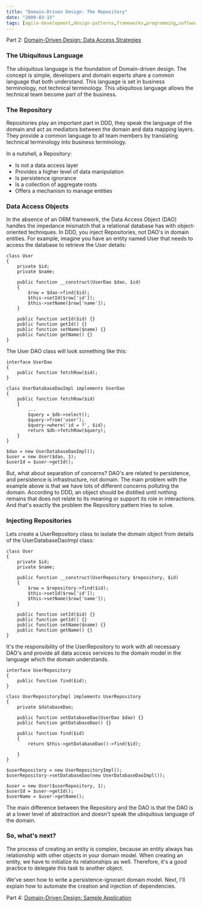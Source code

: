 ```yaml
---
title: "Domain-Driven Design: The Repository"
date: "2009-03-15"
tags: [agile-development,design-patterns,frameworks,programming,software-architecture,webdev]
---
```


Part 2: [Domain-Driven Design: Data Access Strategies](http://blog.fedecarg.com/2009/03/12/domain-driven-design-and-data-access-strategies/)

### The Ubiquitous Language

The ubiquitous language is the foundation of Domain-driven design. The concept is simple, developers and domain experts share a common language that both understand. This language is set in business terminology, not technical terminology. This ubiquitous language allows the technical team become part of the business.

### The Repository

Repositories play an important part in DDD, they speak the language of the domain and act as mediators between the domain and data mapping layers. They provide a common language to all team members by translating technical terminology into business terminology.

In a nutshell, a Repository:

- Is not a data access layer
- Provides a higher level of data manipulation
- Is persistence ignorance
- Is a collection of aggregate roots
- Offers a mechanism to manage entities

### Data Access Objects

In the absence of an ORM framework, the Data Access Object (DAO) handles the impedance mismatch that a relational database has with object-oriented techniques. In DDD, you inject Repositories, not DAO's in domain entities. For example, imagine you have an entity named User that needs to access the database to retrieve the User details:

```
class User
{
    private $id;
    private $name;

    public function __construct(UserDao $dao, $id)
    {
        $row = $dao->find($id);
        $this->setId($row['id']);
        $this->setName($row['name']);
    }

    public function setId($id) {}
    public function getId() {}
    public function setName($name) {}
    public function getName() {}
}
```

The User DAO class will look something like this:

```
interface UserDao
{
    public function fetchRow($id);
}

class UserDatabaseDaoImpl implements UserDao
{
    public function fetchRow($id)
    {
        ...
        $query = $db->select();
        $query->from('user');
        $query->where('id = ?', $id);
        return $db->fetchRow($query);
    }
}

$dao = new UserDatabaseDaoImpl();
$user = new User($dao, 1);
$userId = $user->getId();
```

But, what about separation of concerns? DAO's are related to persistence, and persistence is infrastructure, not domain. The main problem with the example above is that we have lots of different concerns polluting the domain. According to DDD, an object should be distilled until nothing remains that does not relate to its meaning or support its role in interactions. And that's exactly the problem the Repository pattern tries to solve.

### Injecting Repositories

Lets create a UserRepository class to isolate the domain object from details of the UserDatabaseDaoImpl class:

```
class User
{
    private $id;
    private $name;

    public function __construct(UserRepository $repository, $id)
    {
        $row = $repository->find($id);
        $this->setId($row['id']);
        $this->setName($row['name']);
    }

    public function setId($id) {}
    public function getId() {}
    public function setName($name) {}
    public function getName() {}
}
```

It's the responsibility of the UserRepository to work with all necessary DAO's and provide all data access services to the domain model in the language which the domain understands.

```
interface UserRepository
{
    public function find($id);
}

class UserRepositoryImpl implements UserRepository
{
    private $databaseDao;

    public function setDatabaseDao(UserDao $dao) {}
    public function getDatabaseDao() {}

    public function find($id)
    {
        return $this->getDatabaseDao()->find($id);

    }
}

$userRepository = new UserRepositoryImpl();
$userRepository->setDatabaseDao(new UserDatabaseDaoImpl());

$user = new User($userRepository, 1);
$userId = $user->getId();
$userName = $user->getName();
```

The main difference between the Repository and the DAO is that the DAO is at a lower level of abstraction and doesn't speak the ubiquitous language of the domain.

### So, what's next?

The process of creating an entity is complex, because an entity always has relationship with other objects in your domain model. When creating an entity, we have to initialize its relationships as well. Therefore, it's a good practice to delegate this task to another object.

We've seen how to write a persistence-ignorant domain model. Next, I'll explain how to automate the creation and injection of dependencies.

Part 4: [Domain-Driven Design: Sample Application](http://blog.fedecarg.com/2009/03/22/domain-driven-design-sample-application/)
